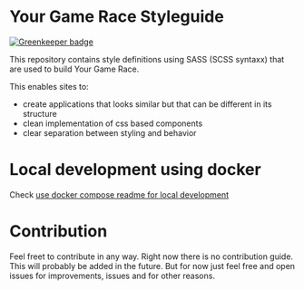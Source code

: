 # Your Game Race Styleguide

[![Greenkeeper badge](https://badges.greenkeeper.io/Journerist/ygr-styleguide.svg)](https://greenkeeper.io/)

This repository contains style definitions using SASS (SCSS syntaxx) that are used to build Your Game Race.

This enables sites to:

- create applications that looks similar but that can be different in its structure
- clean implementation of css based components
- clear separation between styling and behavior

# Local development using docker
Check [use docker compose readme for local development](./docker/README.md)

# Contribution
Feel freet to contribute in any way. Right now there is no contribution guide. This will probably be added in the future. But for now just feel free and open issues for improvements, issues and for other reasons.

